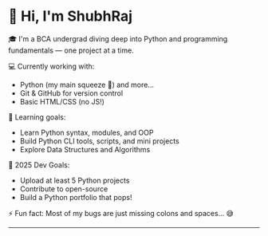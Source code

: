 # 👋 Hi, I'm ShubhRaj

🎓 I'm a BCA undergrad diving deep into Python and programming fundamentals — one project at a time.

💻 Currently working with:
- Python (my main squeeze 🐍) and more...
- Git & GitHub for version control
- Basic HTML/CSS (no JS!)

🌱 Learning goals:
- Learn Python syntax, modules, and OOP
- Build Python CLI tools, scripts, and mini projects
- Explore Data Structures and Algorithms

🎯 2025 Dev Goals:
- Upload at least 5 Python projects
- Contribute to open-source
- Build a Python portfolio that pops!

⚡ Fun fact:
Most of my bugs are just missing colons and spaces... 😅

---
